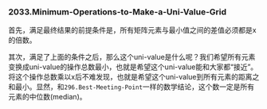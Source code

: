 ### 2033.Minimum-Operations-to-Make-a-Uni-Value-Grid

首先，满足最终结果的前提条件是，所有矩阵元素与最小值之间的差值必须都是x的倍数。

其次，满足了上面的条件之后，那么这个uni-value是什么呢？我们希望所有元素变换成uni-value的操作总数最小，也就是希望这个uni-value能和大家都“接近”。将这个操作总数乘以x后不难发现，也就是希望这个uni-value到所有元素的距离之和最小。显然，和```296.Best-Meeting-Point```一样的数学结论，这个数一定是所有元素的中位数(median)。
